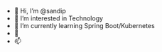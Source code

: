 - 👋 Hi, I’m @sandip
- 👀 I’m interested in Technology
- 🌱 I’m currently learning Spring Boot/Kubernetes
- 💞️ 
- 📫 

<!---
sandipkumar08/sandipkumar08 is a ✨ special ✨ repository because its `README.md` (this file) appears on your GitHub profile.
You can click the Preview link to take a look at your changes.
--->
